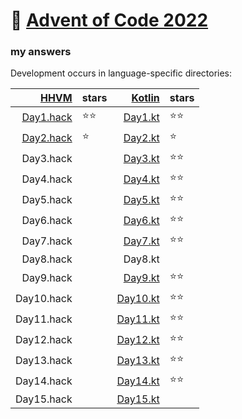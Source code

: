 # 🎄 [Advent of Code 2022](https://adventofcode.com/2022)

### my answers

Development occurs in language-specific directories:

|                    [HHVM](hhvm) | stars |            [Kotlin](src/main/kotlin/com/github/malukenho/aoc2022) | stars |
|--------------------------------:|-------|------------------------------------------------------------------:|-------|
| [Day1.hack](hhvm/src/Day1.hack) | ⭐⭐️️  |   [Day1.kt](src/main/kotlin/com/github/malukenho/aoc2022/Day1.kt) | ⭐⭐️   |
| [Day2.hack](hhvm/src/day2.hack) | ⭐️    |   [Day2.kt](src/main/kotlin/com/github/malukenho/aoc2022/Day2.kt) | ⭐     |
|                       Day3.hack |       |   [Day3.kt](src/main/kotlin/com/github/malukenho/aoc2022/Day3.kt) | ⭐⭐️   |
|                       Day4.hack |       |   [Day4.kt](src/main/kotlin/com/github/malukenho/aoc2022/Day4.kt) | ⭐⭐️   |
|                       Day5.hack |       |   [Day5.kt](src/main/kotlin/com/github/malukenho/aoc2022/Day5.kt) | ⭐⭐️   |
|                       Day6.hack |       |   [Day6.kt](src/main/kotlin/com/github/malukenho/aoc2022/Day6.kt) | ⭐⭐️   |
|                       Day7.hack |       |   [Day7.kt](src/main/kotlin/com/github/malukenho/aoc2022/Day7.kt) | ⭐⭐️   |
|                       Day8.hack |       |                                                           Day8.kt |       |
|                       Day9.hack |       |   [Day9.kt](src/main/kotlin/com/github/malukenho/aoc2022/Day9.kt) | ⭐⭐️   |                                                       |
|                      Day10.hack |       | [Day10.kt](src/main/kotlin/com/github/malukenho/aoc2022/Day10.kt) | ⭐⭐️   |
|                      Day11.hack |       | [Day11.kt](src/main/kotlin/com/github/malukenho/aoc2022/Day11.kt) | ⭐⭐️   |
|                      Day12.hack |       | [Day12.kt](src/main/kotlin/com/github/malukenho/aoc2022/Day12.kt) | ⭐⭐️   |
|                      Day13.hack |       | [Day13.kt](src/main/kotlin/com/github/malukenho/aoc2022/Day13.kt) | ⭐⭐️   |
|                      Day14.hack |       | [Day14.kt](src/main/kotlin/com/github/malukenho/aoc2022/Day14.kt) | ⭐️⭐   |
|                      Day15.hack |       | [Day15.kt](src/main/kotlin/com/github/malukenho/aoc2022/Day15.kt) |       |
